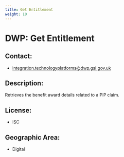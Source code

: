 ```yaml
---
title: Get Entitlement
weight: 10
---
```


# DWP: Get Entitlement

## Contact:
 - [integration.technologyplatforms@dwp.gsi.gov.uk](mailto:integration.technologyplatforms@dwp.gsi.gov.uk)

## Description:
Retrieves the benefit award details related to a PIP claim.

## License:
 - ISC

## Geographic Area:
 - Digital

